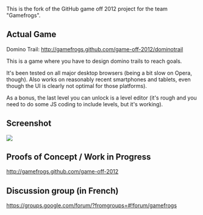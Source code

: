 This is the fork of the GitHub game off 2012 project for the team "Gamefrogs".

## Actual Game
Domino Trail: http://gamefrogs.github.com/game-off-2012/dominotrail

This is a game where you have to design domino trails to reach goals.

It's been tested on all major desktop browsers (being a bit slow on Opera, though). Also works
on reasonably recent smartphones and tablets, even though the UI is clearly not optimal for those
platforms).

As a bonus, the last level you can unlock is a level editor (it's rough and you need to do some
JS coding to include levels, but it's working).

## Screenshot
<img src="https://raw.github.com/gamefrogs/game-off-2012/master/ScreenShot.png" style="border:0;">

## Proofs of Concept / Work in Progress
http://gamefrogs.github.com/game-off-2012

## Discussion group (in French)
https://groups.google.com/forum/?fromgroups=#!forum/gamefrogs
